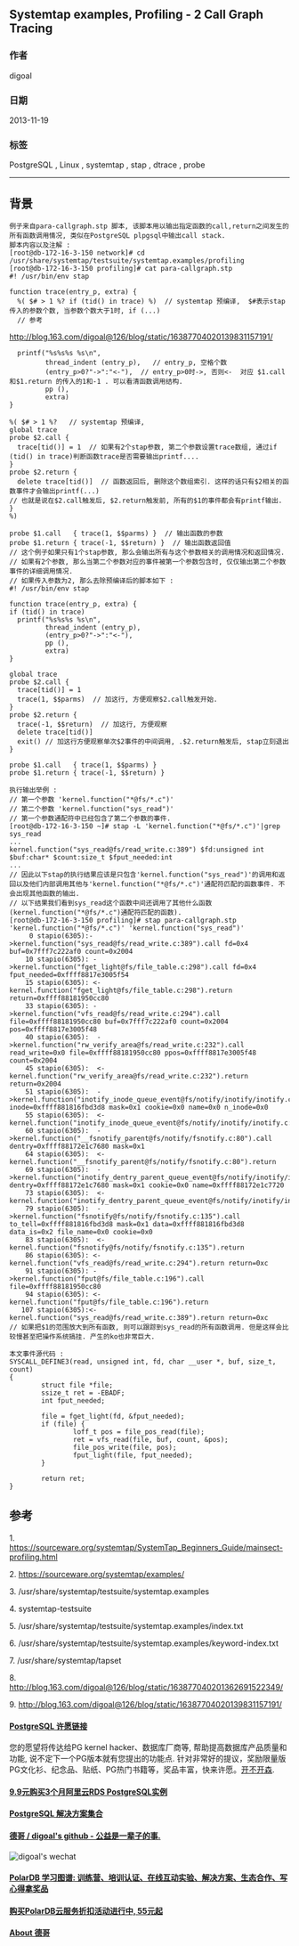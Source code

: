 ## Systemtap examples, Profiling - 2 Call Graph Tracing  
                                                                                                                               
### 作者                                                                                                                           
digoal                                                                                                                             
                                                                                                                         
### 日期                                                                                                                                            
2013-11-19                                                                                                                    
                                                                                                                          
### 标签                                                                                                                         
PostgreSQL , Linux , systemtap , stap , dtrace , probe                                                                                                                          
                                                                                                                                                           
----                                                                                                                                   
                                                                                                                                                                       
## 背景      
```  
例子来自para-callgraph.stp 脚本, 该脚本用以输出指定函数的call,return之间发生的所有函数调用情况, 类似在PostgreSQL plpgsql中输出call stack.  
脚本内容以及注解 :   
[root@db-172-16-3-150 network]# cd /usr/share/systemtap/testsuite/systemtap.examples/profiling  
[root@db-172-16-3-150 profiling]# cat para-callgraph.stp  
#! /usr/bin/env stap  
  
function trace(entry_p, extra) {  
  %( $# > 1 %? if (tid() in trace) %)  // systemtap 预编译,  $#表示stap 传入的参数个数, 当参数个数大于1时, if (...)  
  // 参考  
```  
  
http://blog.163.com/digoal@126/blog/static/16387704020139831157191/  
  
```  
  printf("%s%s%s %s\n",  
         thread_indent (entry_p),   // entry_p, 空格个数  
         (entry_p>0?"->":"<-"),  // entry_p>0时->, 否则<-  对应 $1.call和$1.return 的传入的1和-1 . 可以看清函数调用结构.  
         pp (),  
         extra)  
}  
  
%( $# > 1 %?   // systemtap 预编译,   
global trace  
probe $2.call {  
  trace[tid()] = 1  // 如果有2个stap参数, 第二个参数设置trace数组, 通过if (tid() in trace)判断函数trace是否需要输出printf....  
}  
probe $2.return {  
  delete trace[tid()]  // 函数返回后, 删除这个数组索引. 这样的话只有$2相关的函数事件才会输出printf(...)  
// 也就是说在$2.call触发后, $2.return触发前, 所有的$1的事件都会有printf输出.  
}  
%)  
  
probe $1.call   { trace(1, $$parms) }  // 输出函数的参数  
probe $1.return { trace(-1, $$return) }  // 输出函数返回值  
// 这个例子如果只有1个stap参数, 那么会输出所有与这个参数相关的调用情况和返回情况.  
// 如果有2个参数, 那么当第二个参数对应的事件被第一个参数包含时, 仅仅输出第二个参数事件的详细调用情况.  
// 如果传入参数为2, 那么去除预编译后的脚本如下 :   
#! /usr/bin/env stap  
  
function trace(entry_p, extra) {  
if (tid() in trace)  
  printf("%s%s%s %s\n",  
         thread_indent (entry_p),  
         (entry_p>0?"->":"<-"),  
         pp (),  
         extra)  
}  
  
global trace  
probe $2.call {  
  trace[tid()] = 1  
  trace(1, $$parms)  // 加这行, 方便观察$2.call触发开始.  
}  
probe $2.return {  
  trace(-1, $$return)  // 加这行, 方便观察  
  delete trace[tid()]  
  exit() // 加这行方便观察单次$2事件的中间调用, .$2.return触发后, stap立刻退出  
}  
  
probe $1.call   { trace(1, $$parms) }  
probe $1.return { trace(-1, $$return) }  
  
执行输出举例 :   
// 第一个参数 'kernel.function("*@fs/*.c")'  
// 第二个参数 'kernel.function("sys_read")'  
// 第一个参数通配符中已经包含了第二个参数的事件.  
[root@db-172-16-3-150 ~]# stap -L 'kernel.function("*@fs/*.c")'|grep sys_read  
...  
kernel.function("sys_read@fs/read_write.c:389") $fd:unsigned int $buf:char* $count:size_t $fput_needed:int  
...  
// 因此以下stap的执行结果应该是只包含'kernel.function("sys_read")'的调用和返回以及他们内部调用其他与'kernel.function("*@fs/*.c")'通配符匹配的函数事件. 不会出现其他函数的输出.  
// 以下结果我们看到sys_read这个函数中间还调用了其他什么函数(kernel.function("*@fs/*.c")通配符匹配的函数).  
[root@db-172-16-3-150 profiling]# stap para-callgraph.stp 'kernel.function("*@fs/*.c")' 'kernel.function("sys_read")'  
     0 stapio(6305):->kernel.function("sys_read@fs/read_write.c:389").call fd=0x4 buf=0x7fff7c222af0 count=0x2004  
    10 stapio(6305): ->kernel.function("fget_light@fs/file_table.c:298").call fd=0x4 fput_needed=0xffff8817e3005f54  
    15 stapio(6305): <-kernel.function("fget_light@fs/file_table.c:298").return return=0xffff88181950cc80  
    33 stapio(6305): ->kernel.function("vfs_read@fs/read_write.c:294").call file=0xffff88181950cc80 buf=0x7fff7c222af0 count=0x2004 pos=0xffff8817e3005f48  
    40 stapio(6305):  ->kernel.function("rw_verify_area@fs/read_write.c:232").call read_write=0x0 file=0xffff88181950cc80 ppos=0xffff8817e3005f48 count=0x2004  
    45 stapio(6305):  <-kernel.function("rw_verify_area@fs/read_write.c:232").return return=0x2004  
    51 stapio(6305):  ->kernel.function("inotify_inode_queue_event@fs/notify/inotify/inotify.c:297").call inode=0xffff881816fbd3d8 mask=0x1 cookie=0x0 name=0x0 n_inode=0x0  
    55 stapio(6305):  <-kernel.function("inotify_inode_queue_event@fs/notify/inotify/inotify.c:297").return   
    60 stapio(6305):  ->kernel.function("__fsnotify_parent@fs/notify/fsnotify.c:80").call dentry=0xffff88172e1c7680 mask=0x1  
    64 stapio(6305):  <-kernel.function("__fsnotify_parent@fs/notify/fsnotify.c:80").return   
    69 stapio(6305):  ->kernel.function("inotify_dentry_parent_queue_event@fs/notify/inotify/inotify.c:329").call dentry=0xffff88172e1c7680 mask=0x1 cookie=0x0 name=0xffff88172e1c7720  
    73 stapio(6305):  <-kernel.function("inotify_dentry_parent_queue_event@fs/notify/inotify/inotify.c:329").return   
    79 stapio(6305):  ->kernel.function("fsnotify@fs/notify/fsnotify.c:135").call to_tell=0xffff881816fbd3d8 mask=0x1 data=0xffff881816fbd3d8 data_is=0x2 file_name=0x0 cookie=0x0  
    83 stapio(6305):  <-kernel.function("fsnotify@fs/notify/fsnotify.c:135").return   
    86 stapio(6305): <-kernel.function("vfs_read@fs/read_write.c:294").return return=0xc  
    91 stapio(6305): ->kernel.function("fput@fs/file_table.c:196").call file=0xffff88181950cc80  
    94 stapio(6305): <-kernel.function("fput@fs/file_table.c:196").return   
   107 stapio(6305):<-kernel.function("sys_read@fs/read_write.c:389").return return=0xc  
// 如果把$1的范围放大到所有函数, 则可以跟踪到sys_read的所有函数调用. 但是这样会比较慢甚至把操作系统搞挂. 产生的ko也非常巨大.  
  
本文事件源代码 :   
SYSCALL_DEFINE3(read, unsigned int, fd, char __user *, buf, size_t, count)  
{  
        struct file *file;  
        ssize_t ret = -EBADF;  
        int fput_needed;  
  
        file = fget_light(fd, &fput_needed);  
        if (file) {  
                loff_t pos = file_pos_read(file);  
                ret = vfs_read(file, buf, count, &pos);  
                file_pos_write(file, pos);  
                fput_light(file, fput_needed);  
        }  
  
        return ret;  
}  
```  
  
## 参考  
1\. https://sourceware.org/systemtap/SystemTap_Beginners_Guide/mainsect-profiling.html  
  
2\. https://sourceware.org/systemtap/examples/  
  
3\. /usr/share/systemtap/testsuite/systemtap.examples  
  
4\. systemtap-testsuite  
  
5\. /usr/share/systemtap/testsuite/systemtap.examples/index.txt  
  
6\. /usr/share/systemtap/testsuite/systemtap.examples/keyword-index.txt  
  
7\. /usr/share/systemtap/tapset  
  
8\. http://blog.163.com/digoal@126/blog/static/163877040201362691522349/  
  
9\. http://blog.163.com/digoal@126/blog/static/16387704020139831157191/  
      
  
  
  
  
  
  
  
  
  
  
  
  
  
  
  
  
  
  
  
  
  
  
  
  
  
  
  
  
  
  
  
  
  
  
  
  
  
  
  
  
  
  
  
  
  
  
  
  
  
  
  
  
  
  
  
  
  
  
  
  
  
  
  
  
  
  
  
  
  
  
  
  
  
#### [PostgreSQL 许愿链接](https://github.com/digoal/blog/issues/76 "269ac3d1c492e938c0191101c7238216")
您的愿望将传达给PG kernel hacker、数据库厂商等, 帮助提高数据库产品质量和功能, 说不定下一个PG版本就有您提出的功能点. 针对非常好的提议，奖励限量版PG文化衫、纪念品、贴纸、PG热门书籍等，奖品丰富，快来许愿。[开不开森](https://github.com/digoal/blog/issues/76 "269ac3d1c492e938c0191101c7238216").  
  
  
#### [9.9元购买3个月阿里云RDS PostgreSQL实例](https://www.aliyun.com/database/postgresqlactivity "57258f76c37864c6e6d23383d05714ea")
  
  
#### [PostgreSQL 解决方案集合](https://yq.aliyun.com/topic/118 "40cff096e9ed7122c512b35d8561d9c8")
  
  
#### [德哥 / digoal's github - 公益是一辈子的事.](https://github.com/digoal/blog/blob/master/README.md "22709685feb7cab07d30f30387f0a9ae")
  
  
![digoal's wechat](../pic/digoal_weixin.jpg "f7ad92eeba24523fd47a6e1a0e691b59")
  
  
#### [PolarDB 学习图谱: 训练营、培训认证、在线互动实验、解决方案、生态合作、写心得拿奖品](https://www.aliyun.com/database/openpolardb/activity "8642f60e04ed0c814bf9cb9677976bd4")
  
  
#### [购买PolarDB云服务折扣活动进行中, 55元起](https://www.aliyun.com/activity/new/polardb-yunparter?userCode=bsb3t4al "e0495c413bedacabb75ff1e880be465a")
  
  
#### [About 德哥](https://github.com/digoal/blog/blob/master/me/readme.md "a37735981e7704886ffd590565582dd0")
  
